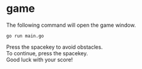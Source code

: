 # game

The following command will open the game window.
```
go run main.go
```
Press the spacekey to avoid obstacles. <br />
To continue, press the spacekey.<br />
Good luck with your score!<br />
